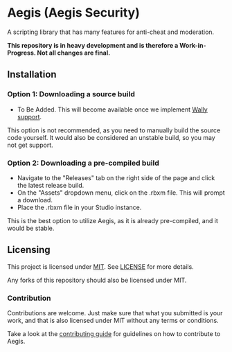# Aegis (Aegis Security)
A scripting library that has many features for anti-cheat and moderation.

**This repository is in heavy development and is therefore a Work-in-Progress. Not all changes are final.**

## Installation

### Option 1: Downloading a source build
* To Be Added. This will become available once we implement [Wally support](https://github.com/UpliftGames/wally).

This option is not recommended, as you need to manually build the source code yourself. It would also be considered an unstable build, so you may not get support.

### Option 2: Downloading a pre-compiled build
* Navigate to the "Releases" tab on the right side of the page and click the latest release build.
* On the "Assets" dropdown menu, click on the .rbxm file. This will prompt a download.
* Place the .rbxm file in your Studio instance.

This is the best option to utilize Aegis, as it is already pre-compiled, and it would be stable.

## Licensing
This project is licensed under [MIT](http://opensource.org/licenses/MIT). See [LICENSE](LICENSE) for more details.

Any forks of this repository should also be licensed under MIT.

### Contribution
Contributions are welcome. Just make sure that what you submitted is your work, and that is also licensed under MIT without any terms or conditions.

Take a look at the [contributing guide](CONTRIBUTING.md) for guidelines on how to contribute to Aegis.
